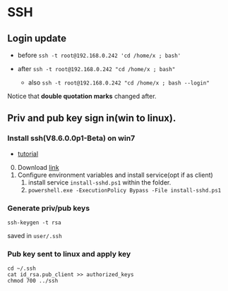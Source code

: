 # SSH

## Login update

- before `ssh -t root@192.168.0.242 'cd /home/x ; bash'`

- after `ssh -t root@192.168.0.242 "cd /home/x ; bash"`
  - also `ssh -t root@192.168.0.242 "cd /home/x ; bash --login"`

Notice that **double quotation marks** changed after.

## Priv and pub key sign in(win to linux).

### Install ssh(V8.6.0.0p1-Beta) on win7


- [tutorial](https://blog.csdn.net/baojunqinluo/article/details/134053559)

0. Download [link](https://github.com/PowerShell/Win32-OpenSSH/releases)
1. Configure environment variables and install service(opt if as client)
   1.  install service `install-sshd.ps1` within the folder.
   2.  `powershell.exe -ExecutionPolicy Bypass -File install-sshd.ps1`

### Generate priv/pub keys

`ssh-keygen -t rsa`

saved in `user/.ssh`

### Pub key sent to linux and apply key

```shell
cd ~/.ssh
cat id_rsa.pub_client >> authorized_keys
chmod 700 ../ssh
```


